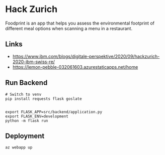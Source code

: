 # Hack Zurich

Foodprint is an app that helps you assess the environmental footprint of different meal options when scanning a menu in a restaurant.


## Links

- https://www.ibm.com/blogs/digitale-perspektive/2020/09/hackzurich-2020-ibm-swiss-re/
- https://lemon-pebble-032061603.azurestaticapps.net/home

## Run Backend

```
# Switch to venv
pip install requests flask goslate


export FLASK_APP=src/backend/application.py
export FLASK_ENV=development
python -m flask run
```

## Deployment

```
az webapp up
```
